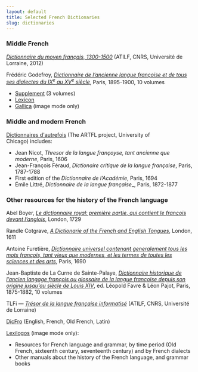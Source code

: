 ```yaml
---
layout: default
title: Selected French Dictionaries
slug: dictionaries
---
```


### Middle French

 _[Dictionnaire du moyen français, 1300-1500](http://www.atilf.fr/dmf/)_ (ATILF, CNRS, Université de Lorraine, 2012)

 Frédéric Godefroy, [_Dictionnaire de l’ancienne langue françoise et de tous ses dialectes du IX<sup>e</sup> au XV<sup>e</sup> siècle_](http://www.micmap.org/dicfro/introduction/dictionnaire-godefroy), Paris, 1895-1900, 10 volumes

- [Supplement](http://www.micmap.org/dicfro/introduction/complement-godefroy) (3 volumes)
- [Lexicon](http://www.micmap.org/dicfro/introduction/lexique-godefroy)</a>
- [Gallica](http://gallica.bnf.fr/Search?adva=1&t_relation=%22cb35311525r%22&adv=1&tri=&lang=en) (image mode only)

### Middle and modern French 

[Dictionnaires d'autrefois](https://artfl-project.uchicago.edu/content/dictionnaires-dautrefois) (The ARTFL project, University of Chicago) includes:

- Jean Nicot, _Thresor de la langue françoyse, tant ancienne que moderne_, Paris, 1606
- Jean-François Féraud, _Dictionaire critique de la langue française_, Paris, 1787-1788
- First edition of the _Dictionnaire de l’Académie_, Paris, 1694
- Émile Littré, _Dictionnaire de la langue française__, Paris, 1872-1877

### Other resources for the history of the French language

Abel Boyer, [_Le dictionnaire royal: première partie, qui contient le françois devant l’anglois_](http://books.google.fr/books?id=s51aAAAAcAAJ), London, 1729

Randle Cotgrave, [_A Dictionarie of the French and English Tongues_](http://www.micmap.org/dicfro/introduction/cotgrave), London, 1611

Antoine Furetière, [_Dictionnaire universel contenant generalement tous les mots françois, tant vieux que modernes, et les termes de toutes les sciences et des arts_](http://www.lexilogos.com/francais_classique.htm), Paris, 1690

Jean-Baptiste de La Curne de Sainte-Palaye, [_Dictionnaire historique de l’ancien langage françois ou glossaire de la langue françoise depuis son origine jusqu’au siècle de Louis XIV_](http://www.micmap.org/dicfro/introduction/dictionnaire-lacurne), ed. Léopold Favre & Léon Pajot, Paris, 1875-1882, 10 volumes

TLFi — [_Trésor de la langue française informatisé_](http://atilf.atilf.fr/) (ATILF, CNRS, Université de Lorraine)

[DicFro](http://www.micmap.org/dicfro/dictionaries) (English, French, Old French, Latin)

[Lexilogos](http://www.lexilogos.com/francais_langue_dictionnaires.htm) (image mode only):
- Resources for French language and grammar, by time period (Old French, sixteenth century, seventeenth century) and by French dialects
- Other manuals about the history of the French language, and grammar books